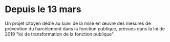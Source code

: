 # Depuis le 13 mars

Un projet citoyen dédié au suivi de la mise en œuvre des mesures de prévention du harcèlement dans la fonction publique, prévues dans la loi de 2019 "loi de transformation de la fonction publique".
